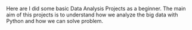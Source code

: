 Here are I did some basic Data Analysis Projects as a beginner. The main aim of this projects is to understand how we analyze the big data with Python and how we can solve problem.
